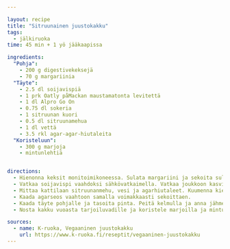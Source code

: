 ```yaml
---

layout: recipe
title: "Sitruunainen juustokakku"
tags:
  - jälkiruoka
time: 45 min + 1 yö jääkaapissa

ingredients:
  "Pohja":
    - 200 g digestivekeksejä
    - 70 g margariinia
  "Täyte":
    - 2.5 dl soijavispiä
    - 1 prk Oatly påMackan maustamatonta levitettä
    - 1 dl Alpro Go On
    - 0.75 dl sokeria
    - 1 sitruunan kuori
    - 0.5 dl sitruunamehua
    - 1 dl vettä
    - 3.5 rkl agar-agar-hiutaleita
  "Koristeluun":
    - 300 g marjoja
    - mintunlehtiä


directions:
  - Hienonna keksit monitoimikoneessa. Sulata margariini ja sekoita sula keksimuruun. Pingota leivinpaperi irtopohjavuoan (Ø 20 cm) pohjalle. Painele muruseos vuoan pohjalle ja reunoille. Nosta jääkaappiin jähmettymään täytteen valmistamisen ajaksi.
  - Vatkaa soijavispi vaahdoksi sähkövatkaimella. Vatkaa joukkoon kasvisrasvalevite, rahkavalmiste ja sokeri. Pese sitruuna ja raasta sen ohut keltainen kuoriosa hienoksi raasteeksi. Sekoita sitruunaraaste vaahtoon.
  - Mittaa kattilaan sitruunanmehu, vesi ja agarhiutaleet. Kuumenna kiehuvaksi sekoitellen. Keitä noin minuutin ajan, kunnes agar on kokonaan liuennut nesteeseen.
  - Kaada agarseos vaahtoon samalla voimakkaasti sekoittaen.
  - Kaada täyte pohjalle ja tasoita pinta. Peitä kelmulla ja anna jähmettyä jääkaapissa seuraavaan päivään.
  - Nosta kakku vuoasta tarjoiluvadille ja koristele marjoilla ja mintunlehdillä.

sources:
  - name: K-ruoka, Vegaaninen juustokakku
    url: https://www.k-ruoka.fi/reseptit/vegaaninen-juustokakku
---
```

